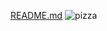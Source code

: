 [README.md](https://github.com/user-attachments/files/17155102/README.md)
![pizza](https://github.com/user-attachments/assets/e61ab783-a843-4bea-8d08-9994885a46fe)
